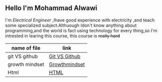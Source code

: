 ## Hello  I'm **Mohammad Alwawi**
I'm _Electrical Engineer_ ,Ihave good experience with electricity ,and teach some specialized subject.Althuough Idon't know anything about programming,and the world is fact using technology for every thing,so I'm intrested in learing this course,
this course is ~~really hard~~

name of file  | link
------------  | -------
git VS github  | [Git VS Github](https://github.com/MohammadAlwawi/reading-notes/blob/main/gitVSgithub.md)
growth mindset |  [Growthmindset](https://github.com/MohammadAlwawi/reading-notes/blob/main/grothmindset.md)
Html  | [HTML](https://github.com/MohammadAlwawi/reading-notes/blob/main/html.md)
